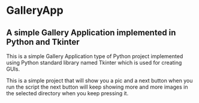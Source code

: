 # GalleryApp
## A simple Gallery Application implemented in Python and Tkinter

This is a simple Gallery Application type of 
Python project implemented using Python standard
library named Tkinter which is used for creating
GUIs.

This is a simple project that will show you a pic 
and a next button when you run the script the 
next button will keep showing more and more images 
in the selected directory when you keep pressing
it.
